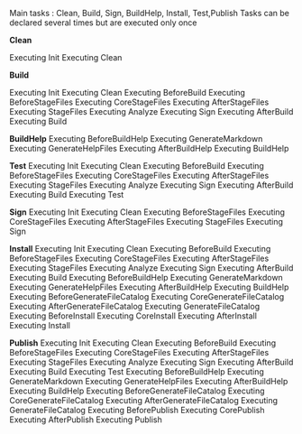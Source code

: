 ﻿Main tasks : Clean, Build, Sign, BuildHelp, Install, Test,Publish
Tasks can be declared several times but are executed only once

**Clean**

Executing Init
Executing Clean



**Build**

Executing Init
Executing Clean
Executing BeforeBuild
Executing BeforeStageFiles
Executing CoreStageFiles
Executing AfterStageFiles
Executing StageFiles
Executing Analyze
Executing Sign
Executing AfterBuild
Executing Build



**BuildHelp**
Executing BeforeBuildHelp
Executing GenerateMarkdown
Executing GenerateHelpFiles
Executing AfterBuildHelp
Executing BuildHelp


**Test**
Executing Init
Executing Clean
Executing BeforeBuild
Executing BeforeStageFiles
Executing CoreStageFiles
Executing AfterStageFiles
Executing StageFiles
Executing Analyze
Executing Sign
Executing AfterBuild
Executing Build
Executing Test


**Sign**
Executing Init
Executing Clean
Executing BeforeStageFiles
Executing CoreStageFiles
Executing AfterStageFiles
Executing StageFiles
Executing Sign


**Install**
Executing Init
Executing Clean
Executing BeforeBuild
Executing BeforeStageFiles
Executing CoreStageFiles
Executing AfterStageFiles
Executing StageFiles
Executing Analyze
Executing Sign
Executing AfterBuild
Executing Build
Executing BeforeBuildHelp
Executing GenerateMarkdown
Executing GenerateHelpFiles
Executing AfterBuildHelp
Executing BuildHelp
Executing BeforeGenerateFileCatalog
Executing CoreGenerateFileCatalog
Executing AfterGenerateFileCatalog
Executing GenerateFileCatalog
Executing BeforeInstall
Executing CoreInstall
Executing AfterInstall
Executing Install


**Publish**
Executing Init
Executing Clean
Executing BeforeBuild
Executing BeforeStageFiles
Executing CoreStageFiles
Executing AfterStageFiles
Executing StageFiles
Executing Analyze
Executing Sign
Executing AfterBuild
Executing Build
Executing Test
Executing BeforeBuildHelp
Executing GenerateMarkdown
Executing GenerateHelpFiles
Executing AfterBuildHelp
Executing BuildHelp
Executing BeforeGenerateFileCatalog
Executing CoreGenerateFileCatalog
Executing AfterGenerateFileCatalog
Executing GenerateFileCatalog
Executing BeforePublish
Executing CorePublish
Executing AfterPublish
Executing Publish
